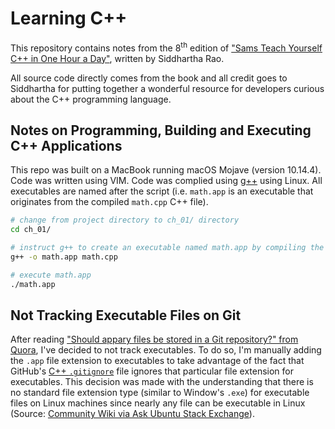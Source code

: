 # Learning C++

This repository contains notes from the 8<sup>th</sup> edition of ["Sams Teach Yourself C++ in One Hour a Day"](https://www.amazon.com/One-Hour-Sams-Teach-Yourself/dp/0789757745/ref=pd_lpo_sbs_14_t_0?_encoding=UTF8&psc=1&refRID=PSRAR28MSECY46E8PKJ9), written by Siddhartha Rao.

All source code directly comes from the book and all credit goes to Siddhartha for putting together a wonderful resource for developers curious about the C++ programming language.

## Notes on Programming, Building and Executing C++ Applications

This repo was built on a MacBook running macOS Mojave (version 10.14.4). Code was written using VIM. Code was complied using [g++](https://courses.cs.washington.edu/courses/cse373/99au/unix/g++.html) using Linux. All executables are named after the script (i.e. `math.app` is an executable that originates from the compiled `math.cpp` C++ file).

```bash
# change from project directory to ch_01/ directory
cd ch_01/

# instruct g++ to create an executable named math.app by compiling the math.cpp file
g++ -o math.app math.cpp

# execute math.app
./math.app
```

## Not Tracking Executable Files on Git

After reading ["Should appary files be stored in a Git repository?" from Quora](https://www.quora.com/Should-appary-files-be-stored-in-a-Git-repository), I've decided to not track executables. To do so, I'm manually adding the `.app` file extension to executables to take advantage of the fact that GitHub's [C++ `.gitignore`](https://github.com/github/gitignore/blob/master/C%2B%2B.gitignore) file ignores that particular file extension for executables. 
This decision was made with the understanding that there is no standard file extension type (similar to Window's `.exe`) for executable files on Linux machines since nearly any file can be executable in Linux (Source: [Community Wiki via Ask Ubuntu Stack Exchange](https://askubuntu.com/a/174356/959090)).


